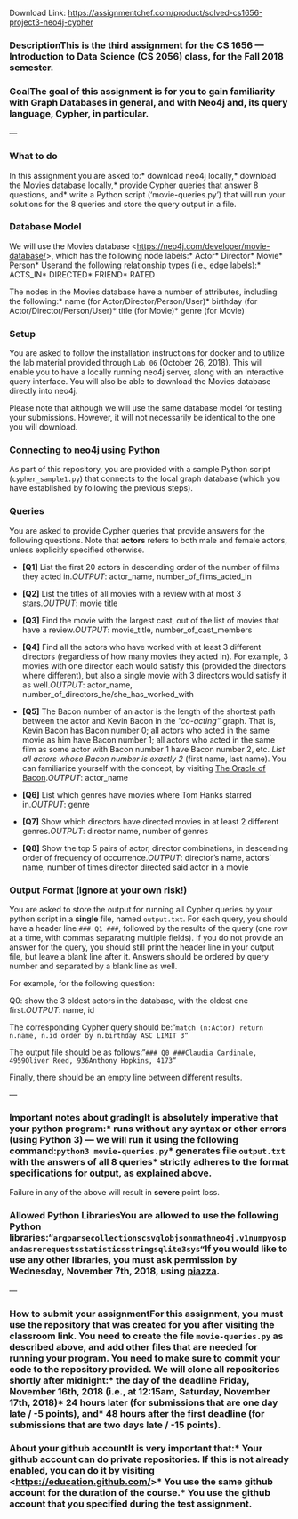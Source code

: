 Download Link: https://assignmentchef.com/product/solved-cs1656-project3-neo4j-cypher
<br>



### DescriptionThis is the **third assignment** for the CS 1656 — Introduction to Data Science (CS 2056) class, for the Fall 2018 semester.

### GoalThe goal of this assignment is for you to gain familiarity with Graph Databases in general, and with Neo4j and, its query language, Cypher, in particular.

—

### What to do

In this assignment you are asked to:* download neo4j locally,* download the Movies database locally,* provide Cypher queries that answer 8 questions, and* write a Python script (‘movie-queries.py’) that will run your solutions for the 8 queries and store the query output in a file.

### Database Model

We will use the Movies database &lt;https://neo4j.com/developer/movie-database/&gt;, which has the following node labels:* Actor* Director* Movie* Person* Userand the following relationship types (i.e., edge labels):* ACTS_IN* DIRECTED* FRIEND* RATED

The nodes in the Movies database have a number of attributes, including the following:* name (for Actor/Director/Person/User)* birthday (for Actor/Director/Person/User)* title (for Movie)* genre (for Movie)

### Setup

You are asked to follow the installation instructions for docker and to utilize the lab material provided through `Lab 06` (October 26, 2018). This will enable you to have a locally running neo4j server, along with an interactive query interface. You will also be able to download the Movies database directly into neo4j.

Please note that although we will use the same database model for testing your submissions. However, it will not necessarily be identical to the one you will download.

### Connecting to neo4j using Python

As part of this repository, you are provided with a sample Python script (`cypher_sample1.py`) that connects to the local graph database (which you have established by following the previous steps).

### Queries

You are asked to provide Cypher queries that provide answers for the following questions. Note that **actors** refers to both male and female actors, unless explicitly specified otherwise.

* **[Q1]** List the first 20 actors in descending order of the number of films they acted in.*OUTPUT*: actor_name, number_of_films_acted_in

* **[Q2]** List the titles of all movies with a review with at most 3 stars.*OUTPUT*: movie title

* **[Q3]** Find the movie with the largest cast, out of the list of movies that have a review.*OUTPUT*: movie_title, number_of_cast_members

* **[Q4]** Find all the actors who have worked with at least 3 different directors (regardless of how many movies they acted in). For example, 3 movies with one director each would satisfy this (provided the directors where different), but also a single movie with 3 directors would satisfy it as well.*OUTPUT*: actor_name, number_of_directors_he/she_has_worked_with

* **[Q5]** The Bacon number of an actor is the length of the shortest path between the actor and Kevin Bacon in the *”co-acting”* graph. That is, Kevin Bacon has Bacon number 0; all actors who acted in the same movie as him have Bacon number 1; all actors who acted in the same film as some actor with Bacon number 1 have Bacon number 2, etc. *List all actors whose Bacon number is exactly 2* (first name, last name). You can familiarize yourself with the concept, by visiting [The Oracle of Bacon](https://oracleofbacon.org).*OUTPUT*: actor_name

* **[Q6]** List which genres have movies where Tom Hanks starred in.*OUTPUT*: genre

* **[Q7]** Show which directors have directed movies in at least 2 different genres.*OUTPUT*: director name, number of genres

* **[Q8]** Show the top 5 pairs of actor, director combinations, in descending order of frequency of occurrence.*OUTPUT*: director’s name, actors’ name, number of times director directed said actor in a movie

### Output Format (ignore at your own risk!)

You are asked to store the output for running all Cypher queries by your python script in a **single** file, named `output.txt`. For each query, you should have a header line `### Q1 ###`, followed by the results of the query (one row at a time, with commas separating multiple fields). If you do not provide an answer for the query, you should still print the header line in your output file, but leave a blank line after it. Answers should be ordered by query number and separated by a blank line as well.

For example, for the following question:

Q0: show the 3 oldest actors in the database, with the oldest one first.*OUTPUT*: name, id

The corresponding Cypher query should be:“`match (n:Actor) return n.name, n.id order by n.birthday ASC LIMIT 3“`

The output file should be as follows:“`### Q0 ###Claudia Cardinale, 4959Oliver Reed, 936Anthony Hopkins, 4173“`

Finally, there should be an empty line between different results.

—

### Important notes about gradingIt is absolutely imperative that your python program:* runs without any syntax or other errors (using Python 3) — we will run it using the following command:`python3 movie-queries.py`* generates file `output.txt` with the answers of all 8 queries* strictly adheres to the format specifications for output, as explained above.

Failure in any of the above will result in **severe** point loss.

### Allowed Python LibrariesYou are allowed to use the following Python libraries:“`argparsecollectionscsvglobjsonmathneo4j.v1numpyospandasrerequestsstatisticsstringsqlite3sys“`If you would like to use any other libraries, you must ask permission by Wednesday, November 7th, 2018, using [piazza](http://piazza.cs1656.org).

—

### How to submit your assignmentFor this assignment, you must use the repository that was created for you after visiting the classroom link. You need to create the file `movie-queries.py` as described above, and add other files that are needed for running your program. You need to make sure to commit your code to the repository provided. We will clone all repositories shortly after midnight:* the day of the deadline **Friday, November 16th, 2018 (i.e., at 12:15am, Saturday, November 17th, 2018)*** 24 hours later (for submissions that are one day late / -5 points), and* 48 hours after the first deadline (for submissions that are two days late / -15 points).

### About your github accountIt is very important that:* Your github account can do **private** repositories. If this is not already enabled, you can do it by visiting &lt;https://education.github.com/&gt;* You use the same github account for the duration of the course.* You use the github account that you specified during the test assignment.